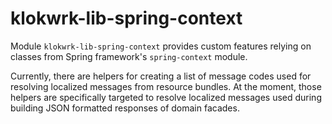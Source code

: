 # klokwrk-lib-spring-context

Module `klokwrk-lib-spring-context` provides custom features relying on classes from Spring framework's `spring-context` module.

Currently, there are helpers for creating a list of message codes used for resolving localized messages from resource bundles. At the moment, those helpers are specifically targeted to resolve
localized messages used during building JSON formatted responses of domain facades.
